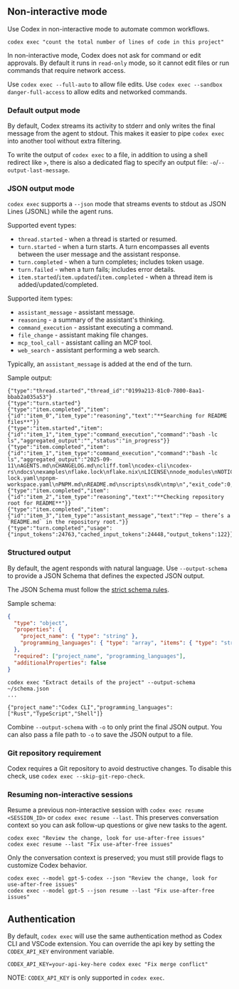 ## Non-interactive mode

Use Codex in non-interactive mode to automate common workflows.

```shell
codex exec "count the total number of lines of code in this project"
```

In non-interactive mode, Codex does not ask for command or edit approvals. By default it runs in `read-only` mode, so it cannot edit files or run commands that require network access.

Use `codex exec --full-auto` to allow file edits. Use `codex exec --sandbox danger-full-access` to allow edits and networked commands.

### Default output mode

By default, Codex streams its activity to stderr and only writes the final message from the agent to stdout. This makes it easier to pipe `codex exec` into another tool without extra filtering.

To write the output of `codex exec` to a file, in addition to using a shell redirect like `>`, there is also a dedicated flag to specify an output file: `-o`/`--output-last-message`.

### JSON output mode

`codex exec` supports a `--json` mode that streams events to stdout as JSON Lines (JSONL) while the agent runs.

Supported event types:

- `thread.started` - when a thread is started or resumed.
- `turn.started` - when a turn starts. A turn encompasses all events between the user message and the assistant response.
- `turn.completed` - when a turn completes; includes token usage.
- `turn.failed` - when a turn fails; includes error details.
- `item.started`/`item.updated`/`item.completed` - when a thread item is added/updated/completed.

Supported item types:

- `assistant_message` - assistant message.
- `reasoning` - a summary of the assistant's thinking.
- `command_execution` - assistant executing a command.
- `file_change` - assistant making file changes.
- `mcp_tool_call` - assistant calling an MCP tool.
- `web_search` - assistant performing a web search.

Typically, an `assistant_message` is added at the end of the turn.

Sample output:

```jsonl
{"type":"thread.started","thread_id":"0199a213-81c0-7800-8aa1-bbab2a035a53"}
{"type":"turn.started"}
{"type":"item.completed","item":{"id":"item_0","item_type":"reasoning","text":"**Searching for README files**"}}
{"type":"item.started","item":{"id":"item_1","item_type":"command_execution","command":"bash -lc ls","aggregated_output":"","status":"in_progress"}}
{"type":"item.completed","item":{"id":"item_1","item_type":"command_execution","command":"bash -lc ls","aggregated_output":"2025-09-11\nAGENTS.md\nCHANGELOG.md\ncliff.toml\ncodex-cli\ncodex-rs\ndocs\nexamples\nflake.lock\nflake.nix\nLICENSE\nnode_modules\nNOTICE\npackage.json\npnpm-lock.yaml\npnpm-workspace.yaml\nPNPM.md\nREADME.md\nscripts\nsdk\ntmp\n","exit_code":0,"status":"completed"}}
{"type":"item.completed","item":{"id":"item_2","item_type":"reasoning","text":"**Checking repository root for README**"}}
{"type":"item.completed","item":{"id":"item_3","item_type":"assistant_message","text":"Yep — there’s a `README.md` in the repository root."}}
{"type":"turn.completed","usage":{"input_tokens":24763,"cached_input_tokens":24448,"output_tokens":122}}
```

### Structured output

By default, the agent responds with natural language. Use `--output-schema` to provide a JSON Schema that defines the expected JSON output.

The JSON Schema must follow the [strict schema rules](https://platform.openai.com/docs/guides/structured-outputs).

Sample schema:

```json
{
  "type": "object",
  "properties": {
    "project_name": { "type": "string" },
    "programming_languages": { "type": "array", "items": { "type": "string" } }
  },
  "required": ["project_name", "programming_languages"],
  "additionalProperties": false
}
```

```shell
codex exec "Extract details of the project" --output-schema ~/schema.json
...

{"project_name":"Codex CLI","programming_languages":["Rust","TypeScript","Shell"]}
```

Combine `--output-schema` with `-o` to only print the final JSON output. You can also pass a file path to `-o` to save the JSON output to a file.

### Git repository requirement

Codex requires a Git repository to avoid destructive changes. To disable this check, use `codex exec --skip-git-repo-check`.

### Resuming non-interactive sessions

Resume a previous non-interactive session with `codex exec resume <SESSION_ID>` or `codex exec resume --last`. This preserves conversation context so you can ask follow-up questions or give new tasks to the agent.

```shell
codex exec "Review the change, look for use-after-free issues"
codex exec resume --last "Fix use-after-free issues"
```

Only the conversation context is preserved; you must still provide flags to customize Codex behavior.

```shell
codex exec --model gpt-5-codex --json "Review the change, look for use-after-free issues"
codex exec --model gpt-5 --json resume --last "Fix use-after-free issues"
```

## Authentication

By default, `codex exec` will use the same authentication method as Codex CLI and VSCode extension. You can override the api key by setting the `CODEX_API_KEY` environment variable.

```shell
CODEX_API_KEY=your-api-key-here codex exec "Fix merge conflict"
```

NOTE: `CODEX_API_KEY` is only supported in `codex exec`.
